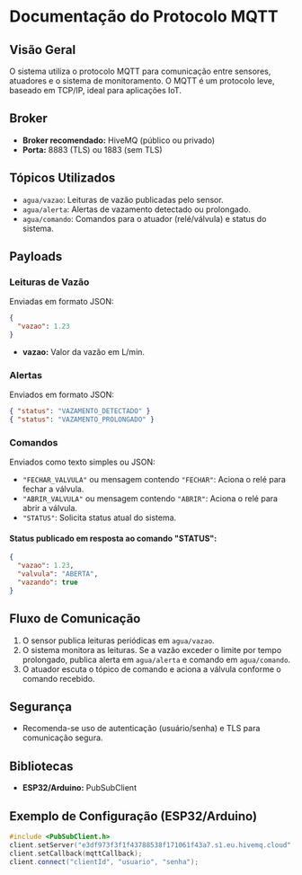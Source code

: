 # Documentação do Protocolo MQTT

## Visão Geral

O sistema utiliza o protocolo MQTT para comunicação entre sensores, atuadores e o sistema de monitoramento. O MQTT é um protocolo leve, baseado em TCP/IP, ideal para aplicações IoT.

## Broker

- **Broker recomendado:** HiveMQ (público ou privado)
- **Porta:** 8883 (TLS) ou 1883 (sem TLS)

## Tópicos Utilizados

- `agua/vazao`: Leituras de vazão publicadas pelo sensor.
- `agua/alerta`: Alertas de vazamento detectado ou prolongado.
- `agua/comando`: Comandos para o atuador (relé/válvula) e status do sistema.

## Payloads

### Leituras de Vazão

Enviadas em formato JSON:
```json
{
  "vazao": 1.23
}
```
- **vazao:** Valor da vazão em L/min.

### Alertas

Enviados em formato JSON:
```json
{ "status": "VAZAMENTO_DETECTADO" }
{ "status": "VAZAMENTO_PROLONGADO" }
```

### Comandos

Enviados como texto simples ou JSON:
- `"FECHAR_VALVULA"` ou mensagem contendo `"FECHAR"`: Aciona o relé para fechar a válvula.
- `"ABRIR_VALVULA"` ou mensagem contendo `"ABRIR"`: Aciona o relé para abrir a válvula.
- `"STATUS"`: Solicita status atual do sistema.

#### Status publicado em resposta ao comando "STATUS":
```json
{
  "vazao": 1.23,
  "valvula": "ABERTA",
  "vazando": true
}
```

## Fluxo de Comunicação

1. O sensor publica leituras periódicas em `agua/vazao`.
2. O sistema monitora as leituras. Se a vazão exceder o limite por tempo prolongado, publica alerta em `agua/alerta` e comando em `agua/comando`.
3. O atuador escuta o tópico de comando e aciona a válvula conforme o comando recebido.

## Segurança

- Recomenda-se uso de autenticação (usuário/senha) e TLS para comunicação segura.

## Bibliotecas

- **ESP32/Arduino:** PubSubClient

## Exemplo de Configuração (ESP32/Arduino)

```cpp
#include <PubSubClient.h>
client.setServer("e3df973f3f1f43788538f171061f43a7.s1.eu.hivemq.cloud", 8883);
client.setCallback(mqttCallback);
client.connect("clientId", "usuario", "senha");
```
